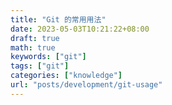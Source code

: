 ```yaml
---
title: "Git 的常用用法"
date: 2023-05-03T10:21:22+08:00
draft: true
math: true
keywords: ["git"]
tags: ["git"]
categories: ["knowledge"]
url: "posts/development/git-usage"
---
```

